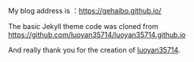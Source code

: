 My blog address is ：https://gehaibo.github.io/


The basic Jekyll theme code was cloned from https://github.com/luoyan35714/luoyan35714.github.io

And really thank you for the creation of [luoyan35714](https://github.com/luoyan35714).
